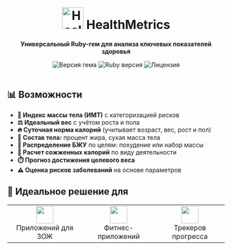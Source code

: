 <h1 align="center">
  <img src="https://img.icons8.com/color/96/000000/health-graph.png" alt="HealthMetrics Logo" width="50"/>
  HealthMetrics
</h1>

<p align="center">
  <strong>Универсальный Ruby-гем для анализа ключевых показателей здоровья</strong>
</p>

<div align="center">
  <img src="https://img.shields.io/gem/v/health_metrics?color=red&label=версия" alt="Версия гема">
  <img src="https://img.shields.io/badge/Ruby-%3E%3D%202.5-red" alt="Ruby версия">
  <img src="https://img.shields.io/badge/license-MIT-blue" alt="Лицензия">
</div>

<br>

<h2>📊 Возможности</h2>

<ul>
  <li><b>📏 Индекс массы тела (ИМТ)</b> с категоризацией рисков</li>
  <li><b>⚖️ Идеальный вес</b> с учётом роста и пола</li>
  <li><b>🔥 Суточная норма калорий</b> (учитывает возраст, вес, рост и пол)</li>
  <li><b>💪 Состав тела:</b> процент жира, сухая масса тела</li>
  <li><b>🍎 Распределение БЖУ</b> по целям: похудение или набор массы</li>
  <li><b>🏃 Расчет сожженных калорий</b> по виду деятельности</li>
  <li><b>⏱️ Прогноз достижения целевого веса</b></li>
  <li><b>⚠️ Оценка рисков заболеваний</b> на основе параметров</li>
</ul>

<h2>🎯 Идеальное решение для</h2>

<div align="center">
  <table>
    <tr>
      <td align="center">
        <img src="https://img.icons8.com/color/48/000000/health-app.png" width="40"/>
        <br>Приложений для ЗОЖ
      </td>
      <td align="center">
        <img src="https://img.icons8.com/color/48/000000/fitness.png" width="40"/>
        <br>Фитнес-приложений
      </td>
      <td align="center">
        <img src="https://img.icons8.com/color/48/000000/progress-report.png" width="40"/>
        <br>Трекеров прогресса
      </td>
    </tr>
  </table>
</div>
